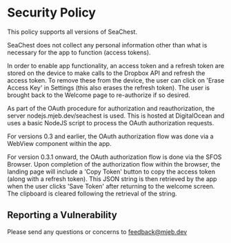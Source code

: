 # Security Policy

This policy supports all versions of SeaChest.

SeaChest does not collect any personal information other than what is necessary for the app to function (access tokens).

In order to enable app functionality, an access token and a refresh token are stored on the device to make calls to the Dropbox API and refresh the access token. To remove these from the device, the user can click on 'Erase Access Key' in Settings (this also erases the refresh token). The user is brought back to the Welcome page to re-authorize if so desired.

As part of the OAuth procedure for authorization and reauthorization, the server nodejs.mjeb.dev/seachest is used. This is hosted at DigitalOcean and uses a basic NodeJS script to process the OAuth authorization requests.

For versions 0.3 and earlier, the OAuth authorization flow was done via a WebView component within the app.

For version 0.3.1 onward, the OAuth authorization flow is done via the SFOS Browser. Upon completion of the authorization flow within the browser, the landing page will include a 'Copy Token' button to copy the access token (along with a refresh token). This JSON string is then retrieved by the app when the user clicks 'Save Token' after returning to the welcome screen. The clipboard is cleared following the retrieval of the string.

## Reporting a Vulnerability

Please send any questions or concerns to feedback@mjeb.dev
